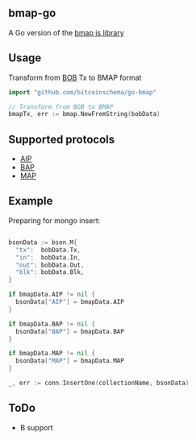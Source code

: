 ## bmap-go

A Go version of the [bmap js library](https://github.com/rohenaz/bmap/)

## Usage

Transform from [BOB](https://github.com/bitcoinschema/go-bob) Tx to BMAP format

```go
import "github.com/bitcoinschema/go-bmap"

// Transform from BOB to BMAP
bmapTx, err := bmap.NewFromString(bobData)
```

## Supported protocols

- [AIP](https://github.com/bitcoinschema/go-aip)
- [BAP](https://github.com/bitcoinschema/go-bap)
- [MAP](https://github.com/bitcoinschema/go-map)

## Example

Preparing for mongo insert:

```go

bsonData := bson.M{
  "tx":  bobData.Tx,
  "in":  bobData.In,
  "out": bobData.Out,
  "blk": bobData.Blk,
}

if bmapData.AIP != nil {
  bsonData["AIP"] = bmapData.AIP
}

if bmapData.BAP != nil {
  bsonData["BAP"] = bmapData.BAP
}

if bmapData.MAP != nil {
  bsonData["MAP"] = bmapData.MAP
}

_, err := conn.InsertOne(collectionName, bsonData)
```

## ToDo

- B support
